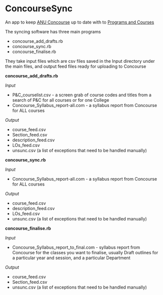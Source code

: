 # ConcourseSync
An app to keep [ANU Concourse](https://anu.campusconcourse.com/search?keyword=&search_performed=1) up to date with to [Programs and Courses](http://programsandcourses.anu.edu.au/)

The syncing software has three main programs

* concourse_add_drafts.rb
* concourse_sync.rb
* concourse_finalise.rb

They take input files which are csv files saved in the Input directory under the main files, and output feed files ready for uploading to Concourse

**concourse_add_drafts.rb**

<em> Input </em>
  * P&C_courselist.csv - a screen grab of course codes and titles from a search of P&C for all courses or for one College
  * Concourse_Syllabus_report-all.com - a syllabus report from Concourse for ALL courses
  
<em> Output </em>

  * course_feed.csv
  * Section_feed.csv
  * description_feed.csv
  * LOs_feed.csv
  * unsunc.csv (a list of exceptions that need to be handled manually)
  
**concourse_sync.rb**

<em> Input </em>
  * Concourse_Syllabus_report-all.com - a syllabus report from Concourse for ALL courses
  
<em> Output </em>

  * course_feed.csv
  * description_feed.csv
  * LOs_feed.csv
  * unsunc.csv (a list of exceptions that need to be handled manually)
  
**concourse_finalise.rb**

<em> Input </em>
  * Concourse_Syllabus_report_to_final.com - syllabus report from Concourse for the classes you want to finalise, usually Draft outlines for a particular year and session, and a particular Department
  
<em> Output </em>

  * course_feed.csv
  * Section_feed.csv
  * unsunc.csv (a list of exceptions that need to be handled manually)
